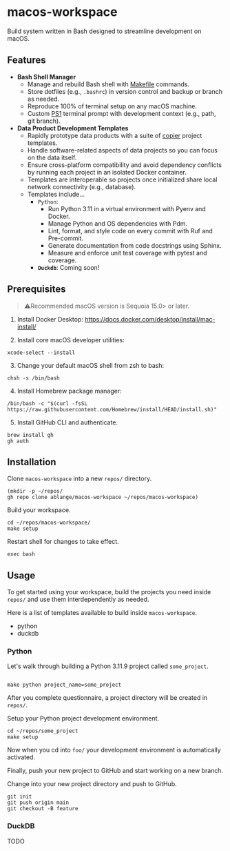 # macos-workspace
Build system written in Bash designed to streamline development on macOS.


## Features
- __Bash Shell Manager__
  - Manage and rebuild Bash shell with [Makefile](https://www.gnu.org/software/make/manual/make.html) commands.
  - Store dotfiles (e.g., `.bashrc`) in version control and backup or branch as needed.
  - Reproduce 100% of terminal setup on any macOS machine.
  - Custom [PS1](https://www.gnu.org/software/bash/manual/html_node/Controlling-the-Prompt.html)
    terminal prompt with development context (e.g., path, git branch).
- __Data Product Development Templates__
  - Rapidly prototype data products with a suite of [copier](https://copier.readthedocs.io/en/stable/) project templates.
  - Handle software-related aspects of data projects so you can focus on the data itself.
  - Ensure cross-platform compatibility and avoid dependency conflicts
    by running each project in an isolated Docker container.
  - Templates are interoperable so projects once initialized share
    local network connectivity (e.g., database).
  - Templates include...
    - `Python`:
      - Run Python 3.11 in a virtual environment with Pyenv and Docker.
      - Manage Python and OS dependencies with Pdm.
      - Lint, format, and style code on every commit with Ruf and Pre-commit.
      - Generate documentation from code docstrings using Sphinx.
      - Measure and enforce unit test coverage with pytest and coverage.
    - __`Duckdb`__: Coming soon!   


## Prerequisites

> ⚠️Recommended macOS version is Sequoia 15.0> or later.

1. Install Docker Desktop:
https://docs.docker.com/desktop/install/mac-install/


2. Install core macOS developer utilities:
```commandline
xcode-select --install
```

3. Change your default macOS shell from zsh to bash:
```commandline
chsh -s /bin/bash
```

4. Install Homebrew package manager:
```commandline
/bin/bash -c "$(curl -fsSL https://raw.githubusercontent.com/Homebrew/install/HEAD/install.sh)"
```

5. Install GitHub CLI and authenticate.
```commandline
brew install gh
gh auth
```


## Installation
Clone ``macos-workspace`` into a new ``repos/`` directory.
```commandline
(mkdir -p ~/repos/
gh repo clone ablange/macos-workspace ~/repos/macos-workspace)
```

Build your workspace. 
```commandline
cd ~/repos/macos-workspace/
make setup
```


Restart shell for changes to take effect.
```commandline
exec bash
```


## Usage
To get started using your workspace, build the projects you need inside ``repos/``
and use them interdependently as needed.

Here is a list of templates available to build inside ``macos-workspace``.
* python
* duckdb


### Python
Let's walk through building a Python 3.11.9 project called ``some_project``.
```commandline

make python project_name=some_project
```

After you complete questionnaire, a project directory will be created in ``repos/``.

Setup your Python project development environment.
```commandline
cd ~/repos/some_project
make setup
```
Now when you cd into ``foo/`` your development environment is automatically activated.

Finally, push your new project to GitHub and start working on a new branch. 

Change into your new project directory and push to GitHub.
```commandline
git init
git push origin main
git checkout -B feature
```


### DuckDB
TODO
